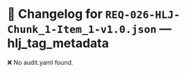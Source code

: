 # 📝 Changelog for `REQ-026-HLJ-Chunk_1-Item_1-v1.0.json` — **hlj_tag_metadata**

❌ No audit.yaml found.
